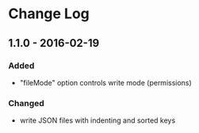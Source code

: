 # Change Log


## 1.1.0 - 2016-02-19


### Added

- "fileMode" option controls write mode (permissions)


### Changed

- write JSON files with indenting and sorted keys
